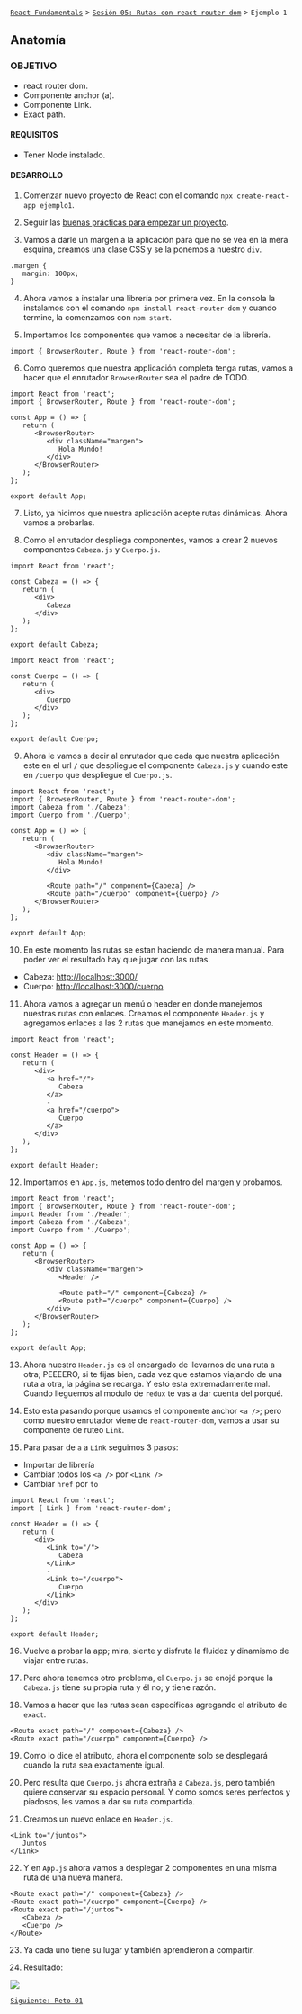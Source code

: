 [`React Fundamentals`](../../README.md) > [`Sesión 05: Rutas con react router dom`](../Readme.md) > `Ejemplo 1`

## Anatomía

### OBJETIVO
- react router dom.
- Componente anchor (a).
- Componente Link.
- Exact path.

#### REQUISITOS 
- Tener Node instalado.

#### DESARROLLO

1. Comenzar nuevo proyecto de React con el comando `npx create-react-app ejemplo1`.

2. Seguir las [buenas prácticas para empezar un proyecto](../../BuenasPracticas/EmpezandoProyectos/Readme.md).

3. Vamos a darle un margen a la aplicación para que no se vea en la mera esquina, creamos una clase CSS y se la ponemos a nuestro `div`.
```
.margen {
   margin: 100px;
}
``` 

4. Ahora vamos a instalar una librería por primera vez. En la consola la instalamos con el comando `npm install react-router-dom` y cuando termine, la comenzamos con `npm start`.

5. Importamos los componentes que vamos a necesitar de la librería.
```
import { BrowserRouter, Route } from 'react-router-dom';
``` 

6. Como queremos que nuestra applicación completa tenga rutas, vamos a hacer que el enrutador `BrowserRouter` sea el padre de TODO.
```
import React from 'react';
import { BrowserRouter, Route } from 'react-router-dom';

const App = () => {
   return (
      <BrowserRouter>
         <div className="margen">
            Hola Mundo!
         </div>
      </BrowserRouter>
   );
};

export default App;
```

7. Listo, ya hicimos que nuestra aplicación acepte rutas dinámicas. Ahora vamos a probarlas.

8. Como el enrutador despliega componentes, vamos a crear 2 nuevos componentes  `Cabeza.js` y `Cuerpo.js`.
```
import React from 'react';

const Cabeza = () => {
   return (
      <div>
         Cabeza
      </div>
   );
};

export default Cabeza;
```
```
import React from 'react';

const Cuerpo = () => {
   return (
      <div>
         Cuerpo
      </div>
   );
};

export default Cuerpo;
```

9. Ahora le vamos a decir al enrutador que cada que nuestra aplicación este en el url `/` que despliegue el componente `Cabeza.js` y cuando este en `/cuerpo` que despliegue el `Cuerpo.js`.
```
import React from 'react';
import { BrowserRouter, Route } from 'react-router-dom';
import Cabeza from './Cabeza';
import Cuerpo from './Cuerpo';

const App = () => {
   return (
      <BrowserRouter>
         <div className="margen">
            Hola Mundo!
         </div>

         <Route path="/" component={Cabeza} />
         <Route path="/cuerpo" component={Cuerpo} />
      </BrowserRouter>
   );
};

export default App;
```

10. En este momento las rutas se estan haciendo de manera manual. Para poder ver el resultado hay que jugar con las rutas.
   - Cabeza: [http://localhost:3000/](http://localhost:3000/)
   - Cuerpo: [http://localhost:3000/cuerpo](http://localhost:3000/cuerpo)

11. Ahora vamos a agregar un menú o header en donde manejemos nuestras rutas con enlaces. Creamos el componente `Header.js` y agregamos enlaces a las 2 rutas que manejamos en este momento.
```
import React from 'react';

const Header = () => {
   return (
      <div>
         <a href="/">
            Cabeza
         </a>
         -
         <a href="/cuerpo">
            Cuerpo
         </a>
      </div>
   );
};

export default Header;
```

12. Importamos en `App.js`, metemos todo dentro del margen y probamos.
```
import React from 'react';
import { BrowserRouter, Route } from 'react-router-dom';
import Header from './Header';
import Cabeza from './Cabeza';
import Cuerpo from './Cuerpo';

const App = () => {
   return (
      <BrowserRouter>
         <div className="margen">
            <Header />

            <Route path="/" component={Cabeza} />
            <Route path="/cuerpo" component={Cuerpo} />
         </div>
      </BrowserRouter>
   );
};

export default App;
```

13. Ahora nuestro `Header.js` es el encargado de llevarnos de una ruta a otra; PEEEERO, si te fijas bien, cada vez que estamos viajando de una ruta a otra, la página se recarga. Y esto esta extremadamente mal. Cuando lleguemos al modulo de `redux` te vas a dar cuenta del porqué.

14. Esto esta pasando porque usamos el componente anchor `<a />`; pero como nuestro enrutador viene de `react-router-dom`, vamos a usar su componente de ruteo `Link`.

15. Para pasar de `a` a `Link` seguimos 3 pasos:
   - Importar de librería
   - Cambiar todos los `<a />` por `<Link />`
   - Cambiar `href` por `to`
```
import React from 'react';
import { Link } from 'react-router-dom';

const Header = () => {
   return (
      <div>
         <Link to="/">
            Cabeza
         </Link>
         -
         <Link to="/cuerpo">
            Cuerpo
         </Link>
      </div>
   );
};

export default Header;
```

16. Vuelve a probar la app; mira, siente y disfruta la fluidez y dinamismo de viajar entre rutas.

17. Pero ahora tenemos otro problema, el `Cuerpo.js` se enojó porque la `Cabeza.js` tiene su propia ruta y él no; y tiene razón.

18. Vamos a hacer que las rutas sean específicas agregando el atributo de `exact`.
```
<Route exact path="/" component={Cabeza} />
<Route exact path="/cuerpo" component={Cuerpo} />
```

19. Como lo dice el atributo, ahora el componente solo se desplegará cuando la ruta sea exactamente igual.

20. Pero resulta que `Cuerpo.js` ahora extraña a `Cabeza.js`, pero también quiere conservar su espacio personal. Y como somos seres perfectos y piadosos, les vamos a dar su ruta compartida.

21. Creamos un nuevo enlace en `Header.js`.
```
<Link to="/juntos">
   Juntos
</Link>
```

22. Y en `App.js` ahora vamos a desplegar 2 componentes en una misma ruta de una nueva manera.
```
<Route exact path="/" component={Cabeza} />
<Route exact path="/cuerpo" component={Cuerpo} />
<Route exact path="/juntos">
   <Cabeza />
   <Cuerpo />
</Route>
```

23. Ya cada uno tiene su lugar y también aprendieron a compartir.

24. Resultado:
<img src="./public/resultado.gif">

[`Siguiente: Reto-01`](../Reto-01)
